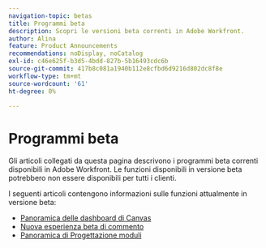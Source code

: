 ```yaml
---
navigation-topic: betas
title: Programmi beta
description: Scopri le versioni beta correnti in Adobe Workfront.
author: Alina
feature: Product Announcements
recommendations: noDisplay, noCatalog
exl-id: c46e625f-b3d5-4bdd-827b-5b16493cdc6b
source-git-commit: 417b8c081a1940b112e8cfbd6d9216d802dc8f8e
workflow-type: tm+mt
source-wordcount: '61'
ht-degree: 0%

---
```


# Programmi beta

Gli articoli collegati da questa pagina descrivono i programmi beta correnti disponibili in Adobe Workfront. Le funzioni disponibili in versione beta potrebbero non essere disponibili per tutti i clienti.

I seguenti articoli contengono informazioni sulle funzioni attualmente in versione beta:

* [Panoramica delle dashboard di Canvas](/help/quicksilver/reports-and-dashboards/dashboards/creating-and-managing-dashboards/canvas-dashboards-overview.md)
* [Nuova esperienza beta di commento](../betas/new-commenting-experience-beta/new-commenting-beta-experience-information.md)
* [Panoramica di Progettazione moduli](../../administration-and-setup/customize-workfront/create-manage-custom-forms/form-designer/form-designer-overview.md)


<!--

drafted for later when we start releasing features for the commenting experience. When we can launch the beta article for new commenting experience, replace what you have here with this: 
 
The features described in this page are currently available as part of beta programs. Features that are available in beta might not be available to all customers. 


## New commenting exprience Beta

* [New commenting experience](../betas/new-commenting-experience-beta/unified-commenting-experience.md)
* [New commenting experience beta release activity](../betas/new-commenting-experience-beta/new-commenting-beta-experience-information.md)

## New form designer Beta

* [Form designer overview](../../administration-and-setup/customize-workfront/create-manage-custom-forms/form-designer/form-designer-overview.md)

-->